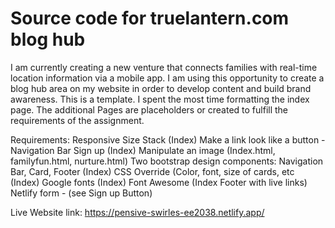 # Source code for truelantern.com blog hub

I am currently creating a new venture that connects families with real-time location information via a mobile app.  I am using this opportunity to create a blog hub area on my website in order to develop content and build brand awareness. This is a template. I spent the most time formatting the index page. The additional Pages are placeholders or created to fulfill the requirements of the assignment.

Requirements: 
    Responsive Size Stack (Index)
    Make a link look like a button - Navigation Bar Sign up (Index)
    Manipulate an image (Index.html, familyfun.html, nurture.html)
    Two bootstrap design components: Navigation Bar, Card, Footer (Index)
    CSS Override (Color, font, size of cards, etc (Index)
    Google fonts (Index)
    Font Awesome (Index Footer with live links)
    Netlify form - (see Sign up Button)

Live Website link:
https://pensive-swirles-ee2038.netlify.app/